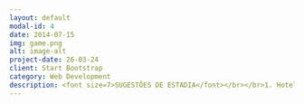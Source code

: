 ```yaml
---
layout: default
modal-id: 4
date: 2014-07-15
img: game.png
alt: image-alt
project-date: 26-03-24
client: Start Bootstrap
category: Web Development
description: <font size=7>SUGESTÕES DE ESTADIA</font></br></br>1. Hotel Armênia - 6,4km - (45) 99971-3972</br>hotelarmeniacascavel.com.br</br>Quarto individual- De R$ 142,00 por R$ 120,00</br>Quarto duplo- De R$ 190,00 por R$ 170,00</br>Quarto triplo- De R$ 250,00 por R$ 220,00</br>*Todos os quartos com ar condicionado. Sem café da manhã.</br></br>2. Harbor Querência Hotel - 7,8km </br>harborhoteis.com.br</br>Quarto duplo - R$ 254,00</br></br>3. Days Inn By Wyndham Cascavel - 3,4km - (45) 3306-4800</br>wyndhamhotels.com</br>Quarto duplo - R$ 333,00</br></br>4. Hotel Deville Express Cascavel - 6,8km - (45) 3227-3030</br>deville.com.br</br>Quarto duplo - R$ 373,00 </br></br>5. Copas Verdes Hotel - 6,3km - (45) 3333-4500 / (45) 99920-2876</br>Quarto duplo - R$ 285</br></br>6. Hotel Plaza Cascavel - 6,9km  (45) 9 9832-1415</br>plazacascavel.com.br</br>Quarto duplo - R$ 269,00</br></br>7. Copas Executive Hotel - 7,6km - (45) 3321-8000</br>Quarto duplo - R$ 300,00</br></br>Valores médios referentes a uma diária. Sujeitos a alteração conforme plataforma de reserva, ou diretamente com a hospedagem. </br>Distância aproximada do local do evento.</br>No mesmo final de semana, ocorrerá a Etapa Cascavel do Turismo Nacional (evento automobilístico). Razão pela qual sugere-se a reserva antecipada. 
---
```

